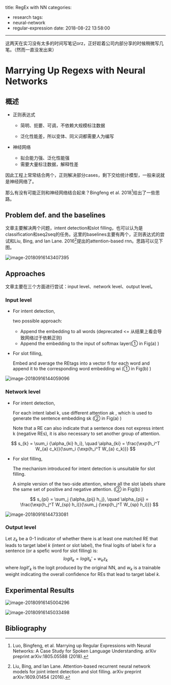 title: RegEx with NN
categories:
  - research
tags:
  - neural-network
  - regular-expression
date: 2018-08-22 13:58:00
---

这两天在实习没有太多的时间写笔记orz，正好趁着公司内部分享的时候稍微写几笔。（然而一直没发出来）

# Marrying Up Regexs with Neural Networks

## 概述

- 正则表达式 

  - 简明、扼要、可调，不依赖大规模标注数据

  - 泛化性能差，所以变体、同义词都需要人为编写

- 神经网络 
  - 拟合能力强、泛化性能强  
  - 需要大量标注数据，解释性差

因此工程上常常结合两个，正则解决部分cases，剩下交给统计模型，一般来说就是神经网络了。

那么有没有可能正则和神经网络结合起来？Bingfeng et al. 2018[^1]给出了一些思路。

## Problem def. and the baselines 

文章主要解决两个问题，intent detection和slot filling，也可以认为是classification和seq2seq的任务。这里的baselines主要有两个，正则表达式的尝试和Liu, Bing, and Ian Lane. 2016[^2]提出的attention-based rnn。思路可以见下图。

![image-20180916143407395](http://oi4yiqiop.bkt.clouddn.com/2018-09-16-063410.png)

## Approaches

文章主要在三个方面进行尝试：input level、network level、output level。

### Input level

- For intent detection, 

  two possible approach:

  - Append the embedding to all words (deprecated <= 从结果上看会导致网络过于依赖正则)
  - Append the embedding to the input of softmax layer(① in Fig(a) )

- For slot filling, 

  Embed and average the REtags into a vector fi for each word and append it to the corresponding word embedding wi (① in Fig(b) )

![image-20180916144059096](http://oi4yiqiop.bkt.clouddn.com/2018-09-16-064101.png)

### Network level

- For intent detection, 

  For each intent label k, use different attention ak , which is used to generate the sentence embedding sk   (② in Fig(a) )

  Note that a RE can also indicate that a sentence does not express intent k (negative REs), it is also necessary to set another group of attention. 


$$
  s_{k} = \sum_i {\alpha_{ki} h_i}, \quad \alpha_{ki} = \frac{\exp(h_i^T W_{a} c_k)}{\sum_i {\exp(h_i^T W_{a} c_k)}}
$$

- For slot filling, 

  The mechanism introduced for intent detection is unsuitable for slot filling.

  A simple version of the two-side attention, where all the slot labels share the same set of positive and negative attention. (② in Fig(b) )

  $$
  s_{pi} = \sum_j {\alpha_{pij} h_j}, \quad \alpha_{pij} = \frac{\exp(h_j^T W_{sp} h_i)}{\sum_j {\exp(h_j^T W_{sp} h_i)}}
  $$


![image-20180916144733081](http://oi4yiqiop.bkt.clouddn.com/2018-09-16-064735.png)

### Output level

Let $z_k$ be a 0-1 indicator of whether there is at least one matched RE that leads to target label $k$ (intent or slot label), the final logits of label k for a sentence (or a spefic word for slot filling) is:
$$
logit_k = logit_k' + w_k z_k
$$
where $logit′_k$ is the logit produced by the original NN, and $w_k$ is a trainable weight indicating the overall confidence for REs that lead to target label $k$.

## Experimental Results 

![image-20180916145004296](http://oi4yiqiop.bkt.clouddn.com/2018-09-16-065006.png) 

![image-20180916145033498](http://oi4yiqiop.bkt.clouddn.com/2018-09-16-065035.png)

## Bibliography

[^1]: Luo, Bingfeng, et al. Marrying up Regular Expressions with Neural Networks: A Case Study for Spoken Language Understanding. arXiv preprint arXiv:1805.05588 (2018). 
[^2]: Liu, Bing, and Ian Lane. Attention-based recurrent neural network models for joint intent detection and slot filling. arXiv preprint arXiv:1609.01454 (2016). 


